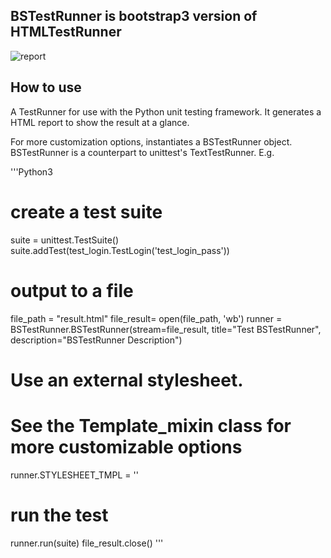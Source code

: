## BSTestRunner is bootstrap3 version of HTMLTestRunner

![report](report.png)

## How to use

A TestRunner for use with the Python unit testing framework. It generates a HTML report to show the result at a glance.


For more customization options, instantiates a BSTestRunner object.
BSTestRunner is a counterpart to unittest's TextTestRunner. E.g.

'''Python3

# create a test suite
suite = unittest.TestSuite()
suite.addTest(test_login.TestLogin('test_login_pass'))
    
# output to a file
file_path = "result.html"
file_result= open(file_path, 'wb')
runner = BSTestRunner.BSTestRunner(stream=file_result, title="Test BSTestRunner", description="BSTestRunner Description")
    
# Use an external stylesheet.
# See the Template_mixin class for more customizable options
runner.STYLESHEET_TMPL = '<link rel="stylesheet" href="my_stylesheet.css" type="text/css">'
    
# run the test  
runner.run(suite)
file_result.close()
'''




